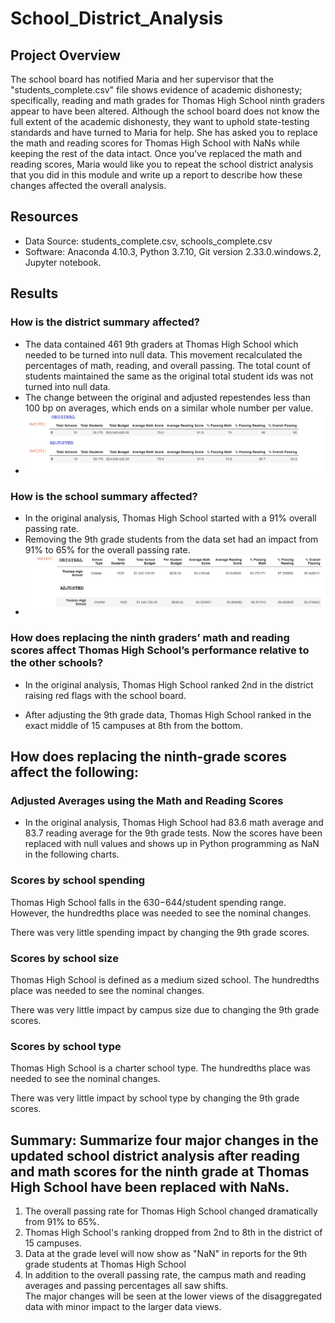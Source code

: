# School_District_Analysis

## Project Overview
The school board has notified Maria and her supervisor that the "students_complete.csv" file shows evidence of academic dishonesty; specifically, reading and math grades for Thomas High School ninth graders appear to have been altered. Although the school board does not know the full extent of the academic dishonesty, they want to uphold state-testing standards and have turned to Maria for help. She has asked you to replace the math and reading scores for Thomas High School with NaNs while keeping the rest of the data intact. Once you’ve replaced the math and reading scores, Maria would like you to repeat the school district analysis that you did in this module and write up a report to describe how these changes affected the overall analysis.

## Resources
- Data Source: students_complete.csv, schools_complete.csv
- Software: Anaconda 4.10.3, Python 3.7.10, Git version 2.33.0.windows.2, Jupyter notebook.

## Results
### How is the district summary affected?
- The data contained 461 9th graders at Thomas High School which needed to be turned into null data. This movement recalculated the percentages of math, reading, and overall  passing.  The total count of students maintained the same as the original total student ids was not turned into null data. 
- The change between the original and adjusted repestendes less than 100 bp on averages, which ends on a similar whole number per value.
- ![District_Impact](https://github.com/Jcreye75/School_District_Analysis/blob/88293afe53152bd1b5cc2ae966671a6a45883c8d/Resources/District_Impact.png)

### How is the school summary affected?
- In the original analysis, Thomas High School started with a 91% overall passing rate.
- Removing the 9th grade students from the data set had an impact from 91% to 65% for the overall passing rate. 
- ![School_Impact](https://github.com/Jcreye75/School_District_Analysis/blob/d23ec2f576fbb8d596ad107df05028133125fe50/Resources/School_Impact.png)

### How does replacing the ninth graders’ math and reading scores affect Thomas High School’s performance relative to the other schools?
- In the original analysis, Thomas High School ranked 2nd in the district raising red flags with the school board. 

- After adjusting the 9th grade data, Thomas High School ranked in the exact middle of 15 campuses at 8th from the bottom. 

## How does replacing the ninth-grade scores affect the following:

### Adjusted Averages using the Math and Reading Scores 
- In the original analysis, Thomas High School had 83.6 math average and 83.7 reading average for the 9th grade tests. 
Now the scores have been replaced with null values and shows up in Python programming as NaN in the following charts. 

### Scores by school spending
Thomas High School falls in the $630-$644/student spending range.  However, the hundredths place was needed to see the nominal changes. 

There was very little spending impact by changing the 9th grade scores. 

### Scores by school size
Thomas High School is defined as a medium sized school.  The hundredths place was needed to see the nominal changes.

There was very little impact by campus size due to changing the 9th grade scores. 

### Scores by school type
Thomas High School is a charter school type. The hundredths place was needed to see the nominal changes.

There was very little impact by school type by changing the 9th grade scores. 

## Summary: Summarize four major changes in the updated school district analysis after reading and math scores for the ninth grade at Thomas High School have been replaced with NaNs.

1. The overall passing rate for Thomas High School changed dramatically from 91% to 65%. 
2. Thomas High School's ranking dropped from 2nd to 8th in the district of 15 campuses. 
3. Data at the grade level will now show as "NaN" in reports for the 9th grade students at Thomas High School  
4. In addition to the overall passing rate, the campus math and reading averages and passing percentages all saw shifts.  
The major changes will be seen at the lower views of the disaggregated data with minor impact to the larger data views.
